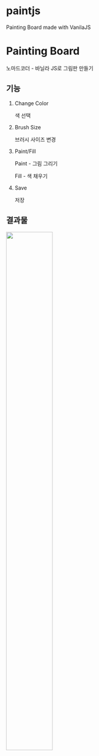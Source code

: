 # paintjs
Painting Board made with VanilaJS

Painting Board
==============

노마드코더 - 바닐라 JS로 그림판 만들기

기능
----

1. Change Color

    색 선택

2. Brush Size
  
    브러시 사이즈 변경

3. Paint/Fill
  
    Paint - 그림 그리기
  
    Fill - 색 채우기

4. Save
  
    저장


결과물
------
<img src="https://user-images.githubusercontent.com/72875528/108388934-7d4cc500-7252-11eb-8a0d-dbdd2f2ef6e3.PNG" width="50%" height="60%">
